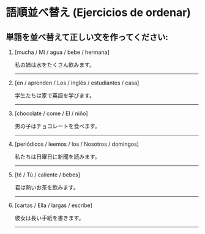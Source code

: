 # 語順並べ替え (Ejercicios de ordenar)

## 単語を並べ替えて正しい文を作ってください:

1. [mucha / Mi / agua / bebe / hermana]

   私の姉は水をたくさん飲みます。

   _________________________________

2. [en / aprenden / Los / inglés / estudiantes / casa]

   学生たちは家で英語を学びます。

   _________________________________

3. [chocolate / come / El / niño]

   男の子はチョコレートを食べます。

   _________________________________

4. [periódicos / leemos / los / Nosotros / domingos]

   私たちは日曜日に新聞を読みます。

   _________________________________

5. [té / Tú / caliente / bebes]

   君は熱いお茶を飲みます。

   _________________________________

6. [cartas / Ella / largas / escribe]

   彼女は長い手紙を書きます。

   _________________________________